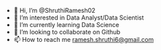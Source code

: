 - 👋 Hi, I’m @ShruthiRamesh02
- 👀 I’m interested in Data Analyst/Data Scientist
- 🌱 I’m currently learning Data Science
- 💞️ I’m looking to collaborate on Github
- 📫 How to reach me ramesh.shruthi6@gmail.com

<!---
ShruthiRamesh02/ShruthiRamesh02 is a ✨ special ✨ repository because its `README.md` (this file) appears on your GitHub profile.
You can click the Preview link to take a look at your changes.
--->
